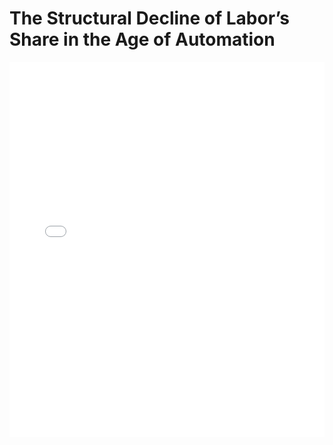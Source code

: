 # The Structural Decline of Labor’s Share in the Age of Automation

<embed src="The Structural Decline of Labor’s Share in the Age of Automation.pdf" type="application/pdf" width="100%" height="600px">
